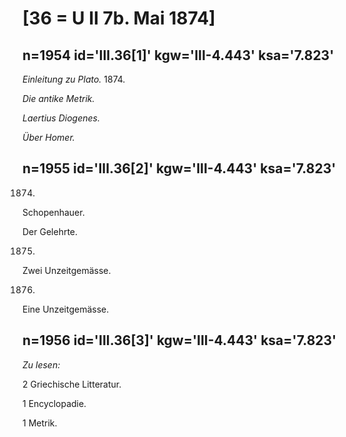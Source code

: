 # [36 = U II 7b. Mai 1874]

## n=1954 id='III.36[1]' kgw='III-4.443' ksa='7.823'

*Einleitung zu Plato.* 1874.

*Die antike Metrik.*

*Laertius Diogenes.*

*Über Homer.*

## n=1955 id='III.36[2]' kgw='III-4.443' ksa='7.823'

1874.

Schopenhauer.

Der Gelehrte.

1875.

Zwei Unzeitgemässe.

1876.

Eine Unzeitgemässe.

## n=1956 id='III.36[3]' kgw='III-4.443' ksa='7.823'

*Zu lesen:*

2 Griechische Litteratur.

1 Encyclopadie.

1 Metrik.
